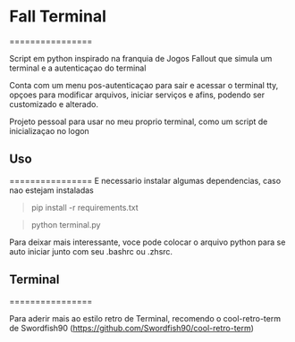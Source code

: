# Fall Terminal
================

Script em python inspirado na franquia de Jogos Fallout
que simula um terminal e a autenticaçao do terminal

Conta com um menu pos-autenticaçao para sair e acessar o terminal tty, 
opçoes para modificar arquivos, iniciar serviços e afins, podendo ser customizado
e alterado.

Projeto pessoal para usar no meu proprio terminal, como um script
de inicializaçao no logon

## Uso
================
E necessario instalar algumas dependencias, caso nao estejam instaladas

> pip install -r requirements.txt

> python terminal.py

Para deixar mais interessante, voce pode colocar o arquivo python
para se auto iniciar junto com seu .bashrc ou .zhsrc.

## Terminal
================

Para aderir mais ao estilo retro de Terminal,
recomendo o cool-retro-term de Swordfish90
(https://github.com/Swordfish90/cool-retro-term)
